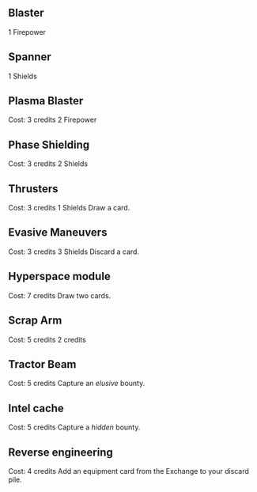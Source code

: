 ## Blaster
1 Firepower

## Spanner
1 Shields

## Plasma Blaster
Cost: 3 credits
2 Firepower

## Phase Shielding
Cost: 3 credits
2 Shields

## Thrusters
Cost: 3 credits
1 Shields
Draw a card.

## Evasive Maneuvers
Cost: 3 credits
3 Shields
Discard a card.

## Hyperspace module
Cost: 7 credits
Draw two cards.

## Scrap Arm
Cost: 5 credits
2 credits

## Tractor Beam
Cost: 5 credits
Capture an *elusive* bounty.

## Intel cache
Cost: 5 credits
Capture a *hidden* bounty.

## Reverse engineering
Cost: 4 credits
Add an equipment card from the Exchange to your discard pile.

